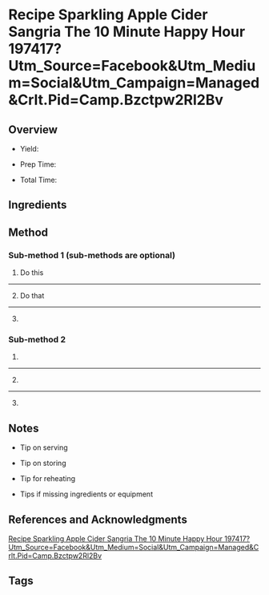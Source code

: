 # Recipe Sparkling Apple Cider Sangria The 10 Minute Happy Hour 197417?Utm_Source=Facebook&Utm_Medium=Social&Utm_Campaign=Managed&Crlt.Pid=Camp.Bzctpw2Rl2Bv

## Overview

- Yield:

- Prep Time:

- Total Time:

## Ingredients



## Method

### Sub-method 1 (sub-methods are optional)

1. Do this
---
2. Do that
---
3.

### Sub-method 2

1.
---
2.
---
3.

## Notes

- Tip on serving

- Tip on storing

- Tip for reheating

- Tips if missing ingredients or equipment

## References and Acknowledgments

[Recipe Sparkling Apple Cider Sangria The 10 Minute Happy Hour 197417?Utm_Source=Facebook&Utm_Medium=Social&Utm_Campaign=Managed&Crlt.Pid=Camp.Bzctpw2Rl2Bv](http://www.thekitchn.com/recipe-sparkling-apple-cider-sangria-the-10-minute-happy-hour-197417?utm_source=facebook&utm_medium=social&utm_campaign=managed&crlt.pid=camp.bZCtpW2Rl2bv)

## Tags


